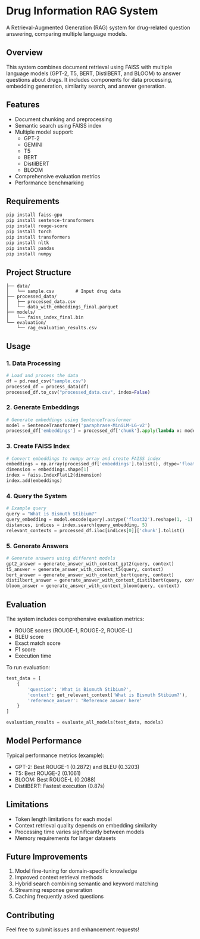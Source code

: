 # Drug Information RAG System

A Retrieval-Augmented Generation (RAG) system for drug-related question answering, comparing multiple language models.

## Overview

This system combines document retrieval using FAISS with multiple language models (GPT-2, T5, BERT, DistilBERT, and BLOOM) to answer questions about drugs. It includes components for data processing, embedding generation, similarity search, and answer generation.

## Features

- Document chunking and preprocessing
- Semantic search using FAISS index
- Multiple model support:
  - GPT-2
  - GEMINI
  - T5
  - BERT
  - DistilBERT
  - BLOOM
- Comprehensive evaluation metrics
- Performance benchmarking

## Requirements

```bash
pip install faiss-gpu
pip install sentence-transformers
pip install rouge-score
pip install torch
pip install transformers
pip install nltk
pip install pandas
pip install numpy
```

## Project Structure

```
├── data/
│   └── sample.csv        # Input drug data
├── processed_data/
│   ├── processed_data.csv
│   └── data_with_embeddings_final.parquet
├── models/
│   └── faiss_index_final.bin
└── evaluation/
    └── rag_evaluation_results.csv
```

## Usage

### 1. Data Processing

```python
# Load and process the data
df = pd.read_csv("sample.csv")
processed_df = process_data(df)
processed_df.to_csv("processed_data.csv", index=False)
```

### 2. Generate Embeddings

```python
# Generate embeddings using SentenceTransformer
model = SentenceTransformer('paraphrase-MiniLM-L6-v2')
processed_df['embeddings'] = processed_df['chunk'].apply(lambda x: model.encode(x).tolist())
```

### 3. Create FAISS Index

```python
# Convert embeddings to numpy array and create FAISS index
embeddings = np.array(processed_df['embeddings'].tolist(), dtype='float32')
dimension = embeddings.shape[1]
index = faiss.IndexFlatL2(dimension)
index.add(embeddings)
```

### 4. Query the System

```python
# Example query
query = "What is Bismuth Stibium?"
query_embedding = model.encode(query).astype('float32').reshape(1, -1)
distances, indices = index.search(query_embedding, 5)
relevant_contexts = processed_df.iloc[indices[0]]['chunk'].tolist()
```

### 5. Generate Answers

```python
# Generate answers using different models
gpt2_answer = generate_answer_with_context_gpt2(query, context)
t5_answer = generate_answer_with_context_t5(query, context)
bert_answer = generate_answer_with_context_bert(query, context)
distilbert_answer = generate_answer_with_context_distilbert(query, context)
bloom_answer = generate_answer_with_context_bloom(query, context)
```

## Evaluation

The system includes comprehensive evaluation metrics:

- ROUGE scores (ROUGE-1, ROUGE-2, ROUGE-L)
- BLEU score
- Exact match score
- F1 score
- Execution time

To run evaluation:

```python
test_data = [
    {
        'question': 'What is Bismuth Stibium?',
        'context': get_relevant_context('What is Bismuth Stibium?'),
        'reference_answer': 'Reference answer here'
    }
]

evaluation_results = evaluate_all_models(test_data, models)
```

## Model Performance

Typical performance metrics (example):
- GPT-2: Best ROUGE-1 (0.2872) and BLEU (0.3203)
- T5: Best ROUGE-2 (0.1061)
- BLOOM: Best ROUGE-L (0.2088)
- DistilBERT: Fastest execution (0.87s)

## Limitations

- Token length limitations for each model
- Context retrieval quality depends on embedding similarity
- Processing time varies significantly between models
- Memory requirements for larger datasets

## Future Improvements

1. Model fine-tuning for domain-specific knowledge
2. Improved context retrieval methods
3. Hybrid search combining semantic and keyword matching
4. Streaming response generation
5. Caching frequently asked questions

## Contributing

Feel free to submit issues and enhancement requests!

